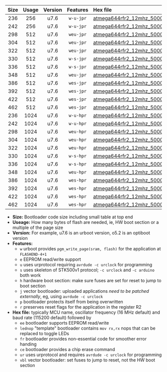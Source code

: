 |Size|Usage|Version|Features|Hex file|
|:-:|:-:|:-:|:-:|:--|
|236|256|u7.6|`w-u-jpr`|[atmega644rfr2_12mhz_500000bps_ur_vbl.hex](https://raw.githubusercontent.com/stefanrueger/urboot/main//atmega644rfr2_12mhz_500000bps_ur_vbl.hex)|
|242|256|u7.6|`w-u-jpr`|[atmega644rfr2_12mhz_500000bps_lednop_ur_vbl.hex](https://raw.githubusercontent.com/stefanrueger/urboot/main//atmega644rfr2_12mhz_500000bps_lednop_ur_vbl.hex)|
|298|512|u7.6|`weu-jpr`|[atmega644rfr2_12mhz_500000bps_ee_ur_vbl.hex](https://raw.githubusercontent.com/stefanrueger/urboot/main//atmega644rfr2_12mhz_500000bps_ee_ur_vbl.hex)|
|304|512|u7.6|`weu-jpr`|[atmega644rfr2_12mhz_500000bps_ee_lednop_ur_vbl.hex](https://raw.githubusercontent.com/stefanrueger/urboot/main//atmega644rfr2_12mhz_500000bps_ee_lednop_ur_vbl.hex)|
|322|512|u7.6|`weu-jpr`|[atmega644rfr2_12mhz_500000bps_ee_lednop_fr_ur_vbl.hex](https://raw.githubusercontent.com/stefanrueger/urboot/main//atmega644rfr2_12mhz_500000bps_ee_lednop_fr_ur_vbl.hex)|
|330|512|u7.6|`w-s-jpr`|[atmega644rfr2_12mhz_500000bps_vbl.hex](https://raw.githubusercontent.com/stefanrueger/urboot/main//atmega644rfr2_12mhz_500000bps_vbl.hex)|
|336|512|u7.6|`w-s-jpr`|[atmega644rfr2_12mhz_500000bps_lednop_vbl.hex](https://raw.githubusercontent.com/stefanrueger/urboot/main//atmega644rfr2_12mhz_500000bps_lednop_vbl.hex)|
|348|512|u7.6|`weu-jpr`|[atmega644rfr2_12mhz_500000bps_ee_lednop_fr_ce_ur_vbl.hex](https://raw.githubusercontent.com/stefanrueger/urboot/main//atmega644rfr2_12mhz_500000bps_ee_lednop_fr_ce_ur_vbl.hex)|
|386|512|u7.6|`wes-jpr`|[atmega644rfr2_12mhz_500000bps_ee_vbl.hex](https://raw.githubusercontent.com/stefanrueger/urboot/main//atmega644rfr2_12mhz_500000bps_ee_vbl.hex)|
|392|512|u7.6|`wes-jpr`|[atmega644rfr2_12mhz_500000bps_ee_lednop_vbl.hex](https://raw.githubusercontent.com/stefanrueger/urboot/main//atmega644rfr2_12mhz_500000bps_ee_lednop_vbl.hex)|
|422|512|u7.6|`wes-jpr`|[atmega644rfr2_12mhz_500000bps_ee_lednop_fr_vbl.hex](https://raw.githubusercontent.com/stefanrueger/urboot/main//atmega644rfr2_12mhz_500000bps_ee_lednop_fr_vbl.hex)|
|462|512|u7.6|`wes-jpr`|[atmega644rfr2_12mhz_500000bps_ee_lednop_fr_ce_vbl.hex](https://raw.githubusercontent.com/stefanrueger/urboot/main//atmega644rfr2_12mhz_500000bps_ee_lednop_fr_ce_vbl.hex)|
|236|1024|u7.6|`w-u-hpr`|[atmega644rfr2_12mhz_500000bps_ur.hex](https://raw.githubusercontent.com/stefanrueger/urboot/main//atmega644rfr2_12mhz_500000bps_ur.hex)|
|242|1024|u7.6|`w-u-hpr`|[atmega644rfr2_12mhz_500000bps_lednop_ur.hex](https://raw.githubusercontent.com/stefanrueger/urboot/main//atmega644rfr2_12mhz_500000bps_lednop_ur.hex)|
|298|1024|u7.6|`weu-hpr`|[atmega644rfr2_12mhz_500000bps_ee_ur.hex](https://raw.githubusercontent.com/stefanrueger/urboot/main//atmega644rfr2_12mhz_500000bps_ee_ur.hex)|
|304|1024|u7.6|`weu-hpr`|[atmega644rfr2_12mhz_500000bps_ee_lednop_ur.hex](https://raw.githubusercontent.com/stefanrueger/urboot/main//atmega644rfr2_12mhz_500000bps_ee_lednop_ur.hex)|
|322|1024|u7.6|`weu-hpr`|[atmega644rfr2_12mhz_500000bps_ee_lednop_fr_ur.hex](https://raw.githubusercontent.com/stefanrueger/urboot/main//atmega644rfr2_12mhz_500000bps_ee_lednop_fr_ur.hex)|
|330|1024|u7.6|`w-s-hpr`|[atmega644rfr2_12mhz_500000bps.hex](https://raw.githubusercontent.com/stefanrueger/urboot/main//atmega644rfr2_12mhz_500000bps.hex)|
|336|1024|u7.6|`w-s-hpr`|[atmega644rfr2_12mhz_500000bps_lednop.hex](https://raw.githubusercontent.com/stefanrueger/urboot/main//atmega644rfr2_12mhz_500000bps_lednop.hex)|
|348|1024|u7.6|`weu-hpr`|[atmega644rfr2_12mhz_500000bps_ee_lednop_fr_ce_ur.hex](https://raw.githubusercontent.com/stefanrueger/urboot/main//atmega644rfr2_12mhz_500000bps_ee_lednop_fr_ce_ur.hex)|
|386|1024|u7.6|`wes-hpr`|[atmega644rfr2_12mhz_500000bps_ee.hex](https://raw.githubusercontent.com/stefanrueger/urboot/main//atmega644rfr2_12mhz_500000bps_ee.hex)|
|392|1024|u7.6|`wes-hpr`|[atmega644rfr2_12mhz_500000bps_ee_lednop.hex](https://raw.githubusercontent.com/stefanrueger/urboot/main//atmega644rfr2_12mhz_500000bps_ee_lednop.hex)|
|422|1024|u7.6|`wes-hpr`|[atmega644rfr2_12mhz_500000bps_ee_lednop_fr.hex](https://raw.githubusercontent.com/stefanrueger/urboot/main//atmega644rfr2_12mhz_500000bps_ee_lednop_fr.hex)|
|462|1024|u7.6|`wes-hpr`|[atmega644rfr2_12mhz_500000bps_ee_lednop_fr_ce.hex](https://raw.githubusercontent.com/stefanrueger/urboot/main//atmega644rfr2_12mhz_500000bps_ee_lednop_fr_ce.hex)|

- **Size:** Bootloader code size including small table at top end
- **Useage:** How many bytes of flash are needed, ie, HW boot section or a multiple of the page size
- **Version:** For example, u7.6 is an urboot version, o5.2 is an optiboot version
- **Features:**
  + `w` urboot provides `pgm_write_page(sram, flash)` for the application at `FLASHEND-4+1`
  + `e` EEPROM read/write support
  + `u` uses urprotocol requiring `avrdude -c urclock` for programming
  + `s` uses skeleton of STK500v1 protocol; `-c urclock` and `-c arduino` both work
  + `h` hardware boot section: make sure fuses are set for reset to jump to boot section
  + `j` vector bootloader: uploaded applications *need to be patched externally*, eg, using `avrdude -c urclock`
  + `p` bootloader protects itself from being overwritten
  + `r` preserves reset flags for the application in the register R2
- **Hex file:** typically MCU name, oscillator frequency (16 MHz default) and baud rate (115200 default) followed by
  + `ee` bootloader supports EEPROM read/write
  + `lednop` "template" bootloader contains `mov rx,rx` nops that can be replaced to toggle LEDs
  + `fr` bootloader provides non-essential code for smoother error handing
  + `ce` bootloader provides a chip erase command
  + `ur` uses urprotocol and requires `avrdude -c urclock` for programming
  + `vbl` vector bootloader: set fuses to jump to reset, not the HW boot section
